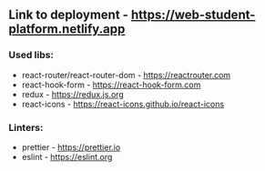 ## Link to deployment - https://web-student-platform.netlify.app

<h3>Used libs:</h3>

- react-router/react-router-dom - https://reactrouter.com
- react-hook-form - https://react-hook-form.com
- redux - https://redux.js.org
- react-icons - https://react-icons.github.io/react-icons



<h3>Linters:</h3>

- prettier - https://prettier.io
- eslint - https://eslint.org
#

